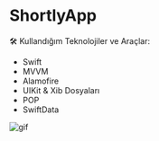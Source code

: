 # ShortlyApp

🛠️ Kullandığım Teknolojiler ve Araçlar:

- Swift
- MVVM
- Alamofire
- UIKit & Xib Dosyaları
- POP
- SwiftData

<img src="ShortlyApp/ReadmeFolder/shortlyApp.gif" alt="gif" style="width:295 × 640px;"/>
